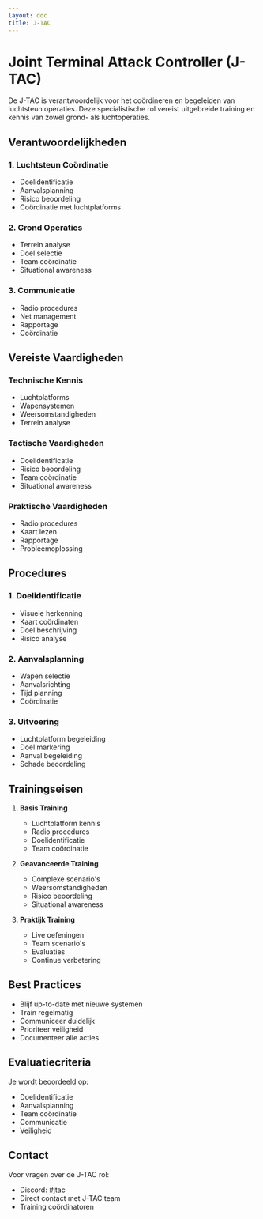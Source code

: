 ```yaml
---
layout: doc
title: J-TAC
---
```


# Joint Terminal Attack Controller (J-TAC)

De J-TAC is verantwoordelijk voor het coördineren en begeleiden van luchtsteun operaties. Deze specialistische rol vereist uitgebreide training en kennis van zowel grond- als luchtoperaties.

## Verantwoordelijkheden

### 1. Luchtsteun Coördinatie
- Doelidentificatie
- Aanvalsplanning
- Risico beoordeling
- Coördinatie met luchtplatforms

### 2. Grond Operaties
- Terrein analyse
- Doel selectie
- Team coördinatie
- Situational awareness

### 3. Communicatie
- Radio procedures
- Net management
- Rapportage
- Coördinatie

## Vereiste Vaardigheden

### Technische Kennis
- Luchtplatforms
- Wapensystemen
- Weersomstandigheden
- Terrein analyse

### Tactische Vaardigheden
- Doelidentificatie
- Risico beoordeling
- Team coördinatie
- Situational awareness

### Praktische Vaardigheden
- Radio procedures
- Kaart lezen
- Rapportage
- Probleemoplossing

## Procedures

### 1. Doelidentificatie
- Visuele herkenning
- Kaart coördinaten
- Doel beschrijving
- Risico analyse

### 2. Aanvalsplanning
- Wapen selectie
- Aanvalsrichting
- Tijd planning
- Coördinatie

### 3. Uitvoering
- Luchtplatform begeleiding
- Doel markering
- Aanval begeleiding
- Schade beoordeling

## Trainingseisen

1. **Basis Training**
   - Luchtplatform kennis
   - Radio procedures
   - Doelidentificatie
   - Team coördinatie

2. **Geavanceerde Training**
   - Complexe scenario's
   - Weersomstandigheden
   - Risico beoordeling
   - Situational awareness

3. **Praktijk Training**
   - Live oefeningen
   - Team scenario's
   - Evaluaties
   - Continue verbetering

## Best Practices

- Blijf up-to-date met nieuwe systemen
- Train regelmatig
- Communiceer duidelijk
- Prioriteer veiligheid
- Documenteer alle acties

## Evaluatiecriteria

Je wordt beoordeeld op:
- Doelidentificatie
- Aanvalsplanning
- Team coördinatie
- Communicatie
- Veiligheid

## Contact

Voor vragen over de J-TAC rol:
- Discord: #jtac
- Direct contact met J-TAC team
- Training coördinatoren 